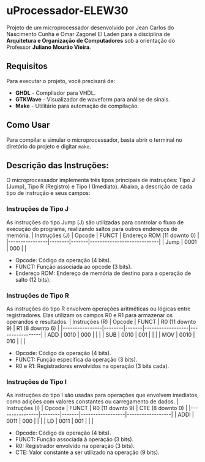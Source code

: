 # uProcessador-ELEW30

Projeto de um microprocessador desenvolvido por Jean Carlos do Nascimento Cunha e Omar Zagonel El Laden para a disciplina de **Arquitetura e Organização de Computadores** sob a orientação do Professor **Juliano Mourão Vieira**.

## Requisitos

Para executar o projeto, você precisará de:

- **GHDL** - Compilador para VHDL.
- **GTKWave** - Visualizador de waveform para análise de sinais.
- **Make** - Utilitário para automação de compilação.

## Como Usar

Para compilar e simular o microprocessador, basta abrir o terminal no diretório do projeto e digitar `make`. 

## Descrição das Instruções:
O microprocessador implementa três tipos principais de instruções: Tipo J (Jump), Tipo R (Registro) e Tipo I (Imediato). Abaixo, a descrição de cada tipo de instrução e seus campos:
### Instruções de Tipo J
As instruções do tipo Jump (J) são utilizadas para controlar o fluxo de execução do programa, realizando saltos para outros endereços de memória.
| Instruções (J) | Opcode | FUNCT | Endereço ROM (11 downto 0) |
|----------------|--------|-------|----------------------------|
| Jump           | 0001   | 000   |                            |
* Opcode: Código da operação (4 bits).
* FUNCT: Função associada ao opcode (3 bits).
* Endereço ROM: Endereço de memória de destino para a operação de salto (12 bits).
### Instruções de Tipo R
As instruções do tipo R envolvem operações aritméticas ou lógicas entre registradores. Elas utilizam os campos R0 e R1 para armazenar os operandos e resultados.
| Instruções (R) | Opcode | FUNCT | R0 (11 downto 9) | R1 (8 downto 6) |
|----------------|--------|-------|------------------|-----------------|
| ADD            | 0010   | 000   |                  |                 |
| SUB            | 0010   | 001   |                  |                 |
| MOV            | 0010   | 010   |                  |                 |
* Opcode: Código da operação (4 bits).
* FUNCT: Função específica da operação (3 bits).
* R0 e R1: Registradores envolvidos na operação (3 bits cada).
### Instruções de Tipo I
As instruções do tipo I são usadas para operações que envolvem imediatos, como adições com valores constantes ou carregamento de dados.
| Instruções (I) | Opcode | FUNCT | R0 (11 downto 9) | CTE (8 downto 0) |
|----------------|--------|-------|------------------|------------------|
| ADDI           | 0011   | 000   |                  |                  |
| LD             | 0011   | 001   |                  |                  |
* Opcode: Código da operação (4 bits).
* FUNCT: Função associada à operação (3 bits).
* R0: Registrador envolvido na operação (3 bits).
* CTE: Valor constante a ser utilizado na operação (9 bits).
